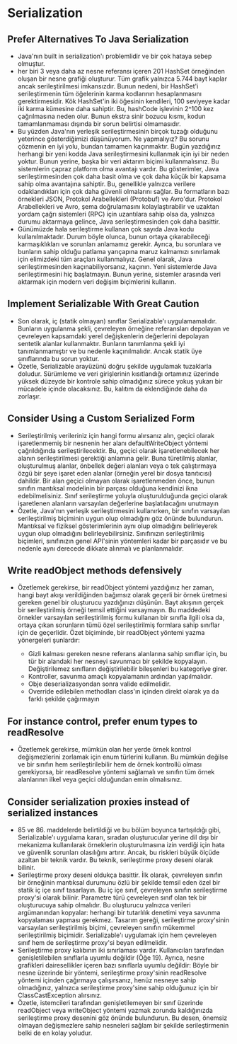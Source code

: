 # Serialization


## Prefer Alternatives To Java Serialization

- Java'nın built in serialization'ı problemlidir ve bir çok hataya sebep olmuştur.
- her biri 3 veya daha az nesne referansı içeren 201 HashSet örneğinden oluşan bir nesne grafiği oluşturur. Tüm grafik yalnızca 5.744 bayt kaplar ancak serileştirilmesi imkansızdır. Bunun nedeni, bir HashSet'i serileştirmenin tüm öğelerinin karma kodlarının hesaplanmasını gerektirmesidir. Kök HashSet'in iki öğesinin kendileri, 100 seviyeye kadar iki karma kümesine daha sahiptir. Bu, hashCode işlevinin 2^100 kez çağrılmasına neden olur. Bunun ekstra sinir bozucu kısmı, kodun tamamlanmaması dışında bir sorun belirtisi olmamasıdır.
- Bu yüzden Java'nın yerleşik serileştirmesinin birçok tuzağı olduğunu yeterince gösterdiğimizi düşünüyorum. Ne yapmalıyız? Bu sorunu çözmenin en iyi yolu, bundan tamamen kaçınmaktır. Bugün yazdığınız herhangi bir yeni kodda Java serileştirmesini kullanmak için iyi bir neden yoktur. Bunun yerine, başka bir veri aktarım biçimi kullanmalısınız. Bu sistemlerin çapraz platform olma avantajı vardır. Bu gösterimler, Java serileştirmesinden çok daha basit olma ve çok daha küçük bir kapsama sahip olma avantajına sahiptir. Bu, genellikle yalnızca verilere odaklandıkları için çok daha güvenli olmalarını sağlar. Bu formatların bazı örnekleri JSON, Protokol Arabellekleri (Protobuf) ve Avro'dur. Protokol Arabellekleri ve Avro, şema doğrulamasını kolaylaştırabilir ve uzaktan yordam çağrı sistemleri (RPC) için uzantılara sahip olsa da, yalnızca durumu aktarmaya gelince, Java serileştirmesinden çok daha basittir.
- Günümüzde hala serileştirme kullanan çok sayıda Java kodu kullanılmaktadır. Durum böyle olunca, bunun ortaya çıkarabileceği karmaşıklıkları ve sorunları anlamamız gerekir. Ayrıca, bu sorunlara ve bunların sahip olduğu patlama yarıçapına maruz kalmamızı sınırlamak için elimizdeki tüm araçları kullanmalıyız. Genel olarak, Java serileştirmesinden kaçınabiliyorsanız, kaçının. Yeni sistemlerde Java serileştirmesini hiç başlatmayın. Bunun yerine, sistemler arasında veri aktarmak için modern veri değişim biçimlerini kullanın.


## Implement Serializable With Great Caution

- Son olarak, iç (statik olmayan) sınıflar Serializable'ı uygulamamalıdır. Bunların uygulanma şekli, çevreleyen örneğine referansları depolayan ve çevreleyen kapsamdaki yerel değişkenlerin değerlerini depolayan sentetik alanlar kullanmaktır. Bunların tanımlanma şekli iyi tanımlanmamıştır ve bu nedenle kaçınılmalıdır. Ancak statik üye sınıflarında bu sorun yoktur.
- Özetle, Serializable arayüzünü doğru şekilde uygulamak tuzaklarla doludur. Sürümleme ve veri girişlerinin kısıtlandığı ortamınız üzerinde yüksek düzeyde bir kontrole sahip olmadığınız sürece yokuş yukarı bir mücadele içinde olacaksınız. Bu, kalıtım da eklendiğinde daha da zorlaşır.

## Consider Using a Custom Serialized Form

- Serileştirilmiş verileriniz için hangi formu alırsanız alın, geçici olarak işaretlenmemiş bir nesnenin her alanı defaultWriteObject yöntemi çağrıldığında serileştirilecektir. Bu, geçici olarak işaretlenebilecek her alanın serileştirilmesi gerektiği anlamına gelir. Buna türetilmiş alanlar, oluşturulmuş alanlar, önbellek değeri alanları veya o tek çalıştırmaya özgü bir şeye işaret eden alanlar (örneğin yerel bir dosya tanıtıcısı) dahildir. Bir alan geçici olmayan olarak işaretlenmeden önce, bunun sınıfın mantıksal modelinin bir parçası olduğuna kendinizi ikna edebilmelisiniz. Sınıf serileştirme yoluyla oluşturulduğunda geçici olarak işaretlenen alanların varsayılan değerlerine başlatılacağını unutmayın
- Özetle, Java'nın yerleşik serileştirmesini kullanırken, bir sınıfın varsayılan serileştirilmiş biçiminin uygun olup olmadığını göz önünde bulundurun. Mantıksal ve fiziksel gösterimlerinin aynı olup olmadığını belirleyerek uygun olup olmadığını belirleyebilirsiniz. Sınıfınızın serileştirilmiş biçimleri, sınıfınızın genel API'sinin yöntemleri kadar bir parçasıdır ve bu nedenle aynı derecede dikkate alınmalı ve planlanmalıdır.


## Write readObject methods defensively

- Özetlemek gerekirse, bir readObject yöntemi yazdığınız her zaman, hangi bayt akışı verildiğinden bağımsız olarak geçerli bir örnek üretmesi gereken genel bir oluşturucu yazdığınızı düşünün. Bayt akışının gerçek bir serileştirilmiş örneği temsil ettiğini varsaymayın. Bu maddedeki örnekler varsayılan serileştirilmiş formu kullanan bir sınıfla ilgili olsa da, ortaya çıkan sorunların tümü özel serileştirilmiş formlara sahip sınıflar için de geçerlidir. Özet biçiminde, bir readObject yöntemi yazma yönergeleri şunlardır:
  
  - Gizli kalması gereken nesne referans alanlarına sahip sınıflar için, bu tür bir alandaki her nesneyi savunmacı bir şekilde kopyalayın. Değiştirilemez sınıfların değiştirilebilir bileşenleri bu kategoriye girer.
  - Kontroller, savunma amaçlı kopyalamanın ardından yapılmalıdır.
  - Obje deserializasyondan sonra valide edilmelidir.
  - Override edilebilen methodları class'ın içinden direkt olarak ya da farklı şekilde çağırmayın


## For instance control, prefer enum types to readResolve

- Özetlemek gerekirse, mümkün olan her yerde örnek kontrol değişmezlerini zorlamak için enum türlerini kullanın. Bu mümkün değilse ve bir sınıfın hem serileştirilebilir hem de örnek kontrollü olması gerekiyorsa, bir readResolve yöntemi sağlamalı ve sınıfın tüm örnek alanlarının ilkel veya geçici olduğundan emin olmalısınız.


## Consider serialization proxies instead of serialized instances

- 85 ve 86. maddelerde belirtildiği ve bu bölüm boyunca tartışıldığı gibi, Serializable'ı uygulama kararı, sıradan oluşturucular yerine dil dışı bir mekanizma kullanılarak örneklerin oluşturulmasına izin verdiği için hata ve güvenlik sorunları olasılığını artırır. Ancak, bu riskleri büyük ölçüde azaltan bir teknik vardır. Bu teknik, serileştirme proxy deseni olarak bilinir.
- Serileştirme proxy deseni oldukça basittir. İlk olarak, çevreleyen sınıfın bir örneğinin mantıksal durumunu özlü bir şekilde temsil eden özel bir statik iç içe sınıf tasarlayın. Bu iç içe sınıf, çevreleyen sınıfın serileştirme proxy'si olarak bilinir. Parametre türü çevreleyen sınıf olan tek bir oluşturucuya sahip olmalıdır. Bu oluşturucu yalnızca verileri argümanından kopyalar: herhangi bir tutarlılık denetimi veya savunma kopyalaması yapması gerekmez. Tasarım gereği, serileştirme proxy'sinin varsayılan serileştirilmiş biçimi, çevreleyen sınıfın mükemmel serileştirilmiş biçimidir. Serializable'ı uygulamak için hem çevreleyen sınıf hem de serileştirme proxy'si beyan edilmelidir.
- Serileştirme proxy kalıbının iki sınırlaması vardır. Kullanıcıları tarafından genişletilebilen sınıflarla uyumlu değildir (Öğe 19). Ayrıca, nesne grafikleri dairesellikler içeren bazı sınıflarla uyumlu değildir: Böyle bir nesne üzerinde bir yöntemi, serileştirme proxy'sinin readResolve yöntemi içinden çağırmaya çalışırsanız, henüz nesneye sahip olmadığınız, yalnızca serileştirme proxy'sine sahip olduğunuz için bir ClassCastException alırsınız.
- Özetle, istemcileri tarafından genişletilemeyen bir sınıf üzerinde readObject veya writeObject yöntemi yazmak zorunda kaldığınızda serileştirme proxy desenini göz önünde bulundurun. Bu desen, önemsiz olmayan değişmezlere sahip nesneleri sağlam bir şekilde serileştirmenin belki de en kolay yoludur.